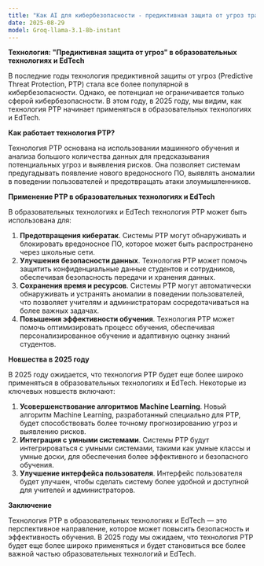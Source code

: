 ```yaml
---
title: "Как AI для кибербезопасности - предиктивная защита от угроз трансформирует в образовательных технологиях и EdTech в 2025 году"
date: 2025-08-29
model: Groq-llama-3.1-8b-instant
---
```


**Технология: "Предиктивная защита от угроз" в образовательных технологиях и EdTech**

В последние годы технология предиктивной защиты от угроз (Predictive Threat Protection, PTP) стала все более популярной в кибербезопасности. Однако, ее потенциал не ограничивается только сферой кибербезопасности. В этом году, в 2025 году, мы видим, как технология PTP начинает применяться в образовательных технологиях и EdTech.

**Как работает технология PTP?**

Технология PTP основана на использовании машинного обучения и анализа большого количества данных для предсказывания потенциальных угроз и выявления рисков. Она позволяет системам предугадывать появление нового вредоносного ПО, выявлять аномалии в поведении пользователей и предотвращать атаки злоумышленников.

**Применение PTP в образовательных технологиях и EdTech**

В образовательных технологиях и EdTech технология PTP может быть использована для:

1. **Предотвращения кибератак**. Системы PTP могут обнаруживать и блокировать вредоносное ПО, которое может быть распространено через школьные сети.
2. **Улучшения безопасности данных**. Технология PTP может помочь защитить конфиденциальные данные студентов и сотрудников, обеспечивая безопасность передачи и хранения данных.
3. **Сохранения время и ресурсов**. Системы PTP могут автоматически обнаруживать и устранять аномалии в поведении пользователей, что позволяет учителям и администраторам сосредотачиваться на более важных задачах.
4. **Повышения эффективности обучения**. Технология PTP может помочь оптимизировать процесс обучения, обеспечивая персонализированное обучение и адаптивную оценку знаний студентов.

**Новшества в 2025 году**

В 2025 году ожидается, что технология PTP будет еще более широко применяться в образовательных технологиях и EdTech. Некоторые из ключевых новшеств включают:

1. **Усовершенствование алгоритмов Machine Learning**. Новый алгоритм Machine Learning, разработанный специально для PTP, будет способствовать более точному прогнозированию угроз и выявлению рисков.
2. **Интеграция с умными системами**. Системы PTP будут интегрироваться с умными системами, такими как умные классы и умные доски, для обеспечения более эффективного и безопасного обучения.
3. **Улучшение интерфейса пользователя**. Интерфейс пользователя будет улучшен, чтобы сделать систему более удобной и доступной для учителей и администраторов.

**Заключение**

Технология PTP в образовательных технологиях и EdTech — это перспективное направление, которое может повысить безопасность и эффективность обучения. В 2025 году мы ожидаем, что технология PTP будет еще более широко применяться и будет становиться все более важной частью образовательных технологий и EdTech.